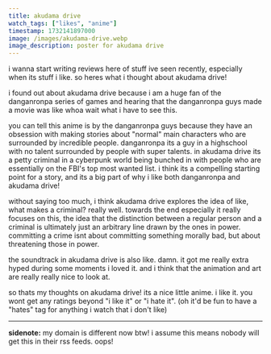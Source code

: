 ```yaml
---
title: akudama drive
watch_tags: ["likes", "anime"]
timestamp: 1732141897000
image: /images/akudama-drive.webp
image_description: poster for akudama drive
---
```


i wanna start writing reviews here of stuff ive seen recently, especially when its stuff i like. so heres what i thought about akudama drive!

i found out about akudama drive because i am a huge fan of the danganronpa series of games and hearing that the danganronpa guys made a movie was like whoa wait what i have to see this.

you can tell this anime is by the danganronpa guys because they have an obsession with making stories about "normal" main characters who are surrounded by incredible people. danganronpa its a guy in a highschool with no talent surrounded by people with super talents. in akudama drive its a petty criminal in a cyberpunk world being bunched in with people who are essentially on the FBI's top most wanted list. i think its a compelling starting point for a story, and its a big part of why i like both danganronpa and akudama drive!

without saying too much, i think akudama drive explores the idea of like, what makes a criminal? really well. towards the end especially it really focuses on this, the idea that the distinction between a regular person and a criminal is ultimately just an arbitrary line drawn by the ones in power. committing a crime isnt about committing something morally bad, but about threatening those in power.

the soundtrack in akudama drive is also like. damn. it got me really extra hyped during some moments i loved it. and i think that the animation and art are really really nice to look at.

so thats my thoughts on akudama drive! its a nice little anime. i like it. you wont get any ratings beyond "i like it" or "i hate it". (oh it'd be fun to have a "hates" tag for anything i watch that i don't like)

---

**sidenote:** my domain is different now btw! i assume this means nobody will get this in their rss feeds. oops!